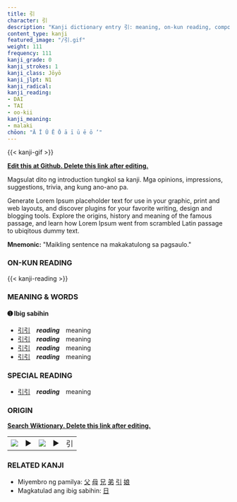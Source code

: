 ```yaml
---
title: 引
character: 引
description: "Kanji dictionary entry 引: meaning, on-kun reading, compounds, origin, related kanji"
content_type: kanji
featured_image: "/引.gif"
weight: 111
frequency: 111
kanji_grade: 0
kanji_strokes: 1
kanji_class: Jōyō
kanji_jlpt: N1
kanji_radical: 
kanji_reading: 
- DAI
- TAI
- oo-kii
kanji_meaning:
- malaki
chōon: "Ā Ī Ū Ē Ō ā ī ū ē ō ’"
---
```

[//]: # (Don't edit the line below. Kanji animated GIF code is automatically generated.)
{{< kanji-gif >}}

[//]: # (Edit below this line.)

**[Edit this at Github. Delete this link after editing.](https://github.com/tim0g/tim/tree/main/content/kanji/引/index.md)**

Magsulat dito ng introduction tungkol sa kanji. Mga opinions, impressions, suggestions, trivia, ang kung ano-ano pa.

Generate Lorem Ipsum placeholder text for use in your graphic, print and web layouts, and discover plugins for your favorite writing, design and blogging tools. Explore the origins, history and meaning of the famous passage, and learn how Lorem Ipsum went from scrambled Latin passage to ubiqitous dummy text.
 
**Mnemonic:** "Maikling sentence na makakatulong sa pagsaulo."

### ON-KUN READING

[//]: # (Don't edit the line below. ON-KUN READING code is automatically generated.)
{{< kanji-reading >}}

### MEANING & WORDS

#### ➊ **Ibig sabihin**
  - [引](../引)[引](../引)　***reading***　meaning
  - [引](../引)[引](../引)　***reading***　meaning
  - [引](../引)[引](../引)　***reading***　meaning
  - [引](../引)[引](../引)　***reading***　meaning

### SPECIAL READING
  - [引](../引)[引](../引)　***reading***　meaning

### ORIGIN

**[Search Wiktionary. Delete this link after editing.](https://wiktionary.org/wiki/引)**
<table class="kanji-table"><tr><td>
<img src="60px-引-bronze.svg.png">
</td><td>▶</td><td>
<img src="60px-引-oracle.svg.png">
</td><td>▶</td>
<td class="kanji-origin">引</td>
</tr></table>

### RELATED KANJI
- Miyembro ng pamilya: [父](../父) [母](../母) [兄](../兄) [弟](../弟) [引](../引) [娘](../娘)
- Magkatulad ang ibig sabihin: [日](../日)
